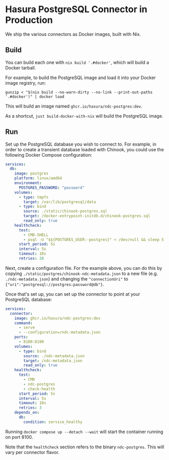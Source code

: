 # Hasura PostgreSQL Connector in Production

We ship the various connectors as Docker images, built with Nix.

## Build

You can build each one with `nix build '.#docker'`, which will build a Docker tarball.

For example, to build the PostgreSQL image and load it into your Docker image registry, run:

```
gunzip < "$(nix build --no-warn-dirty --no-link --print-out-paths '.#docker')" | docker load
```

This will build an image named `ghcr.io/hasura/ndc-postgres:dev`.

As a shortcut, `just build-docker-with-nix` will build the PostgreSQL image.

## Run

Set up the PostgreSQL database you wish to connect to. For example, in order to create a transient database loaded with
Chinook, you could use the following Docker Compose configuration:

```yaml
services:
  db:
    image: postgres
    platform: linux/amd64
    environment:
      POSTGRES_PASSWORD: "password"
    volumes:
      - type: tmpfs
        target: /var/lib/postgresql/data
      - type: bind
        source: ./static/chinook-postgres.sql
        target: /docker-entrypoint-initdb.d/chinook-postgres.sql
        read_only: true
    healthcheck:
      test:
        - CMD-SHELL
        - psql -U "$${POSTGRES_USER:-postgres}" < /dev/null && sleep 5 && psql -U "$${POSTGRES_USER:-postgres}" < /dev/null
      start_period: 5s
      interval: 5s
      timeout: 10s
      retries: 20
```

Next, create a configuration file. For the example above, you can do this by copying `./static/postgres/chinook-ndc-metadata.json`
to a new file (e.g. `./ndc-metadata.json`) and changing the `"connectionUri"` to
`{"uri":"postgresql://postgres:password@db"}`.

Once that's set up, you can set up the connector to point at your PostgreSQL database:

```yaml
services:
  connector:
    image: ghcr.io/hasura/ndc-postgres:dev
    command:
      - serve
      - --configuration=/ndc-metadata.json
    ports:
      - 8100:8100
    volumes:
      - type: bind
        source: ./ndc-metadata.json
        target: /ndc-metadata.json
        read_only: true
    healthcheck:
      test:
        - CMD
        - ndc-postgres
        - check-health
      start_period: 5s
      interval: 5s
      timeout: 10s
      retries: 3
    depends_on:
      db:
        condition: service_healthy
```

Running `docker compose up --detach --wait` will start the container running on port 8100.

Note that the `healthcheck` section refers to the binary `ndc-postgres`. This will vary per connector flavor.
